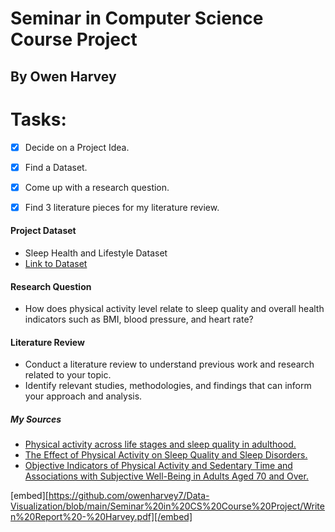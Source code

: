 # Seminar in Computer Science Course Project
## By Owen Harvey

# Tasks:
- [x] Decide on a Project Idea.
- [x] Find a Dataset.
- [x] Come up with a research question.
- [x] Find 3 literature pieces for my literature review. 



#### Project Dataset 
- Sleep Health and Lifestyle Dataset
- [Link to Dataset](https://www.kaggle.com/datasets/851c829b2a41e6dd0b5a60388cd4a2cfda2d54433450ed12141237416c8161bc)

#### Research Question
- How does physical activity level relate to sleep quality and overall health indicators such as BMI, blood pressure, and heart rate?

#### Literature Review
- Conduct a literature review to understand previous work and research related to your topic.
- Identify relevant studies, methodologies, and findings that can inform your approach and analysis.

##### My Sources
- [Physical activity across life stages and sleep quality in adulthood.](https://www.sciencedirect.com/science/article/abs/pii/S1389945721002598)
- [The Effect of Physical Activity on Sleep Quality and Sleep Disorders.](https://www.ncbi.nlm.nih.gov/pmc/articles/PMC10503965/#:~:text=Scientific%20literature%20shows%20that%20adults%20who%20exercised,insomnia%2C%20daytime%20sleepiness%2C%20and%20sleep%20apnea%20[15%2C19%2C20].)
- [Objective Indicators of Physical Activity and Sedentary Time and Associations with Subjective Well-Being in Adults Aged 70 and Over.](https://www.mdpi.com/1660-4601/11/1/643)

[embed][https://github.com/owenharvey7/Data-Visualization/blob/main/Seminar%20in%20CS%20Course%20Project/Writen%20Report%20-%20Harvey.pdf][/embed]
